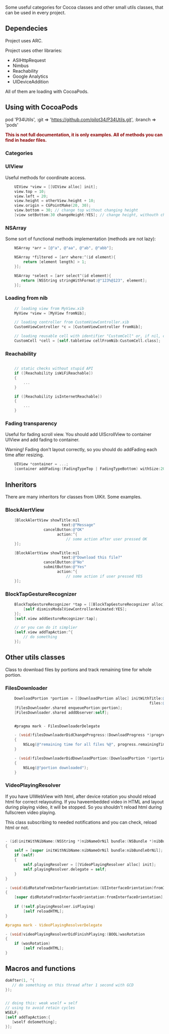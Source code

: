 Some useful categories for Cocoa classes and other small utils classes, that can be used in every project.

## Dependecies


Project uses ARC.

Project uses other libraries:

* ASIHttpRequest
* Nimbus
* Reachability
* Google Analytics
* UIDeviceAddition

All of them are loading with CocoaPods.

## Using with CocoaPods


pod 'P34Utils', :git => 'https://github.com/pilot34/P34Utils.git', :branch => 'pods'

**<font color="darkred">This is not full documentation, it is only examples. All of methods you can find in header files.</font>**

### Categories


### UIView

Useful methods for coordinate access.

```objective-c
    UIView *view = [[UIView alloc] init];
    view.top = 10;
    view.left = 20;
    view.height = otherView.height + 10;
    view.origin = CGPointMake(20, 30);
    view.bottom = 30; // change top without changing height
    [view setBottom:30 changeHeight:YES]; // change height, withouth changing top
```

### NSArray

Some sort of functional methods implementation (methods are not lazy):

```objective-c
    NSArray *arr = [@"a", @"aa", @"ab", @"abb"];

    NSArray *filtered = [arr where:^(id element){
        return [element length] > 1;
    }];

    NSArray *select = [arr select^(id element){
       return [NSString stringWithFormat:@"123%@123", element]; 
    }];
```
### Loading from nib

```objective-c
    // loading view from MyView.xib
    MyView *view = [MyView fromNib]; 

    // loading controller from CustomViewController.xib
    CustomViewController *c = [CustomViewController fromNib]; 

    // loading reusable cell with identifier "CustomCell" or, if nil, cell from CustomCell.xib
    CustomCell *cell = [self.tableView cellFromNib:CustomCell.class];
```


### Reachability

```objective-c

    // static checks without stupid API
    if ([Reachability isWiFiReachable])
    {
        ...
    }

    if ([Reachability isInternetReachable])
    {
        ...
    }
```


### Fading transparency

Useful for fading scroll view. You should add UIScrollView to container UIView and add fading to container.

Warning! Fading don't layout correctly, so you should do addFading each time after resizing.

```objective-c
    UIView *container = ...;
    [container addFading:(FadingTypeTop | FadingTypeBottom) withSize:20];
```

## Inheritors

There are many inheritors for classes from UIKit. Some examples.

### BlockAlertView

```objective-c
    [BlockAlertView showTitle:nil
                         text:@"Message"
                 cancelButton:@"OK"
                       action:^{
                           // some action after user pressed OK
    }];

    [BlockAlertView showTitle:nil
                         text:@"Download this file?"
                 cancelButton:@"No"
                 submitButton:@"Yes"
                       action:^{
                           // some action if user pressed YES
    }];
```

### BlockTapGestureRecognizer

```objective-c
    BlockTapGestureRecognizer *tap = [[BlockTapGestureRecognizer alloc] initWithAction:^{
        [self dismissModalViewControllerAnimated:YES];
    }];
    [self.view addGestureRecognizer:tap];

    // or you can do it simplier
    [self.view addTapAction:^{
        // do something
    }];
```


## Other utils classes

Class to download files by portions and track remaining time for whole portion.

### FilesDownloader


```objective-c
    DownloadPortion *portion = [[DownloadPortion alloc] initWithTitle:@"portion" 
                                                                files:@"http://test.com/file1.dat", @"http://test.com/file2.dat"];
    [FilesDownloader.shared enqueuePortion:portion];
    [FilesDownloader.shared addObserver:self];


    #pragma mark - FilesDownloaderDelegate

    - (void)filesDownloaderDidChangeProgress:(DownloadProgress *)progress forPortion:(DownloadPortion *)portion
    {
        NSLog(@"remaining time for all files %@", progress.remainingTimeString);
    }

    - (void)filesDownloaderDidDownloadPortion:(DownloadPortion *)portion
    {
        NSLog(@"portion downloaded");
    }
```

### VideoPlayingResolver

If you have UIWebView with html, after device rotation you should reload html for correct relayouting. If you haveembedded video in HTML and layout during playing video, it will be stopped. So you shouldn't reload html during fullscreen video playing.

This class subscribing to needed notifications and you can check, reload html or not.

```objective-c

- (id)initWithNibName:(NSString *)nibNameOrNil bundle:(NSBundle *)nibBundleOrNil
{
    self = [super initWithNibName:nibNameOrNil bundle:nibBundleOrNil];
    if (self)
    {
        self.playingResolver = [[VideoPlayingResolver alloc] init];
        self.playingResolver.delegate = self;
    }
}

- (void)didRotateFromInterfaceOrientation:(UIInterfaceOrientation)fromInterfaceOrientation
{
    [super didRotateFromInterfaceOrientation:fromInterfaceOrientation];
    
    if (!self.playingResolver.isPlaying)
        [self reloadHTML];
}

#pragma mark - VideoPlayingResolverDelegate

- (void)videoPlayingResolverDidFinishPlaying:(BOOL)wasRotation
{
    if (wasRotation)
        [self reloadHTML];
}

```


## Macros and functions

```objective-c
doAfter(1, ^{
   // do something on this thread after 1 second with GCD
});


// doing this: weak wself = self
// using to avoid retain cycles
WSELF; 
[self addTapAction:{
   [wself doSomething]; 
}];

```


